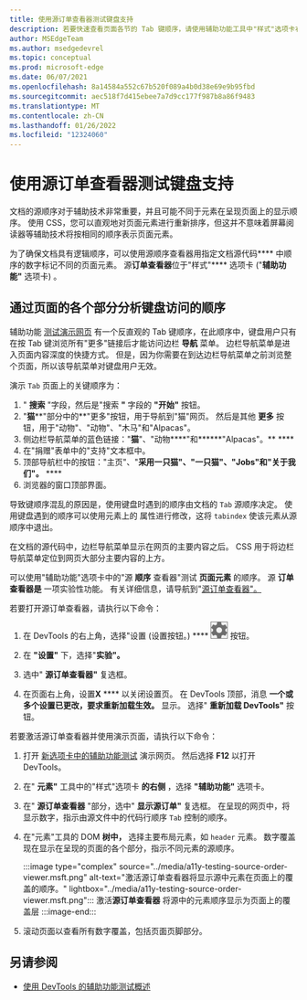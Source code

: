 ```yaml
---
title: 使用源订单查看器测试键盘支持
description: 若要快速查看页面各节的 Tab 键顺序，请使用辅助功能工具中"样式"选项卡右边的"源顺序查看器"。
author: MSEdgeTeam
ms.author: msedgedevrel
ms.topic: conceptual
ms.prod: microsoft-edge
ms.date: 06/07/2021
ms.openlocfilehash: 8a14584a552c67b520f089a4b0d38e69e9b95fbd
ms.sourcegitcommit: aec518f7d415ebee7a7d9cc177f987b8a86f9483
ms.translationtype: MT
ms.contentlocale: zh-CN
ms.lasthandoff: 01/26/2022
ms.locfileid: "12324060"
---
```

# <a name="test-keyboard-support-using-the-source-order-viewer"></a>使用源订单查看器测试键盘支持

文档的源顺序对于辅助技术非常重要，并且可能不同于元素在呈现页面上的显示顺序。  使用 CSS，您可以直观地对页面元素进行重新排序，但这并不意味着屏幕阅读器等辅助技术将按相同的顺序表示页面元素。

为了确保文档具有逻辑顺序，可以使用源顺序查看器用指定文档源代码**** 中顺序的数字标记不同的页面元素。  源**订单查看器**位于"样式"**** 选项卡 ("**辅助功能"** 选项卡) 。


<!-- ====================================================================== -->
## <a name="analyzing-the-order-of-keyboard-access-through-sections-of-the-page"></a>通过页面的各个部分分析键盘访问的顺序

辅助功能 [测试演示网页](https://microsoftedge.github.io/DevToolsSamples/a11y-testing/page-with-errors.html) 有一个反直观的 Tab 键顺序，在此顺序中，键盘用户只有在按 Tab 键浏览所有"更多"链接后才能访问边栏 **导航** 菜单。  边栏导航菜单是进入页面内容深度的快捷方式。  但是，因为你需要在到达边栏导航菜单之前浏览整个页面，所以该导航菜单对键盘用户无效。

演示 `Tab` 页面上的关键顺序为：
1. " **搜索** "字段，然后是"搜索 **"** 字段的 **"开始"** 按钮。
1. "**猫****"部分中的**"更多"按钮，用于导航到"猫"网页。  然后是其他 **更多** 按钮，用于"动物"、"动物"、"木马"和"Alpacas"。
1. 侧边栏导航菜单的蓝色链接："**猫**"、"动物****"和******"Alpacas"。** ****
1. 在"捐赠"表单中的"支持"文本框中。
1. 顶部导航栏中的按钮："主页"、"******采用一**只猫"、"一只猫"、"Jobs"和"关于******我们"。** ****
1. 浏览器的窗口顶部界面。

导致键顺序混乱的原因是，使用键盘时遇到的顺序由文档的 `Tab` 源顺序决定。  使用键盘遇到的顺序可以使用元素上的 属性进行修改，这将 `tabindex` 使该元素从源顺序中退出。

在文档的源代码中，边栏导航菜单显示在网页的主要内容之后。  CSS 用于将边栏导航菜单定位到网页大部分主要内容的上方。

可以使用"辅助功能"选项卡中的"源 **顺序** 查看器"测试 **页面元素** 的顺序。 源 **订单查看器是** 一项实验性功能。 有关详细信息，请导航到"[源订单查看器"。](../experimental-features/index.md#source-order-viewer)


若要打开源订单查看器，请执行以下命令：

1.  在 DevTools 的右上角，选择"设置 (设置按钮。) **** ![ ](../media/settings-button-icon.msft.png) 按钮。

1.  在 **"设置"** 下，选择"**实验"。**

1.  选中" **源订单查看器"** 复选框。

1.  在页面右上角，设置**X** **** 以关闭设置页。  在 DevTools 顶部，消息 **一个或多个设置已更改，要求重新加载生效。** 显示。  选择" **重新加载 DevTools"** 按钮。



若要激活源订单查看器并使用演示页面，请执行以下命令：

1.  打开 [新选项卡中的辅助功能测试](https://microsoftedge.github.io/DevToolsSamples/a11y-testing/page-with-errors.html) 演示网页。 然后选择 **F12** 以打开 DevTools。

1.  在" **元素"** 工具中的"样式"选项卡 **的右侧** ，选择 **"辅助功能"** 选项卡。

1.  在" **源订单查看器** "部分，选中" **显示源订单"** 复选框。  在呈现的网页中，将显示数字，指示由源文件中的代码行顺序 `Tab` 控制的顺序。

1.  在"元素"工具的 DOM **树中，** 选择主要布局元素，如 `header` 元素。  数字覆盖现在显示在呈现的页面的各个部分，指示不同元素的源顺序。

    :::image type="complex" source="../media/a11y-testing-source-order-viewer.msft.png" alt-text="激活源订单查看器将显示源中元素在页面上的覆盖的顺序。" lightbox="../media/a11y-testing-source-order-viewer.msft.png":::
        激活**源订单查看器** 将源中的元素顺序显示为页面上的覆盖层
    :::image-end:::

1.  滚动页面以查看所有数字覆盖，包括页面页脚部分。


<!-- ====================================================================== -->
## <a name="see-also"></a>另请参阅

*  [使用 DevTools 的辅助功能测试概述](accessibility-testing-in-devtools.md)
